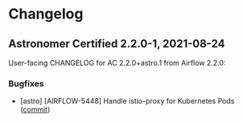 # Changelog

Astronomer Certified 2.2.0-1, 2021-08-24
----------------------------------------

User-facing CHANGELOG for AC 2.2.0+astro.1 from Airflow 2.2.0:

### Bugfixes

- [astro] [AIRFLOW-5448] Handle istio-proxy for Kubernetes Pods ([commit](https://github.com/astronomer/airflow/commit/8648bf2ff7b11def3122af5f60b81168fcb8a8a2))
